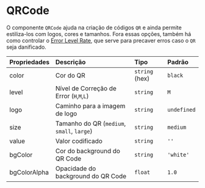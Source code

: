 # QRCode

O componente `QRCode` ajuda na criação de códigos `QR` e ainda permite estiliza-los com logos, cores e tamanhos. Fora essas opções, também há como controlar o [Error Level Rate](https://blog.qrstuff.com/2011/12/14/qr-code-error-correction), que serve para precaver erros caso o `QR` seja danificado.

| Propriedades | Descrição                                  | Tipo           | Padrão      |
| :----------- | :----------------------------------------- | :------------- | :---------- |
| color        | Cor do QR                                  | `string` (hex) | `black`     |
| level        | Nível de Correção de Error (`H`,`M`,`L`)   | `string`       | `M`         |
| logo         | Caminho para a imagem de logo              | `string`       | `undefined` |
| size         | Tamanho do QR (`medium`, `small`, `large`) | `string`       | `medium`    |
| value        | Valor codificado                           | `string`       | `''`        |
| bgColor      | Cor do background do QR Code               | `string`       | `'white'`   |
| bgColorAlpha | Opacidade do background do QR Code         | `float`        | `1.0`       |
